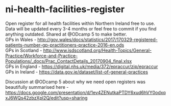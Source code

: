 # ni-health-facilities-register
Open register for all health facilities within Northern Ireland free to use.<br>
Data will be updated every 3-4 months or feel free to commit if you find anything outdated.
Shared at @ODcamp 5 to make better.<br>
GPs in Wales - http://gov.wales/docs/statistics/2017/170329-registered-patients-number-gp-practitioners-practice-2016-en.ods<br>
GPs in Scotland - http://www.isdscotland.org/Health-Topics/General-Practice/Workforce-and-Practice-Populations/_docs/Prac_ContactDetails_20170904_final.xlsx<br>
GPs in England - https://digital.nhs.uk/media/372/epraccur/zip/epraccur<br>
GPs in Ireland - https://data.gov.ie/dataset/list-of-general-practices<br>

Discussion at @ODcamp 5 about why we need open registers was beautifully summarised here - https://docs.google.com/presentation/d/1ev4ZENutkaPTDY6xud6hVY0odxqxJ6WQs42zbzXpl2Q/edit?usp=sharing
